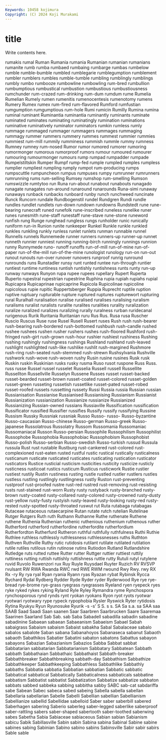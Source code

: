 ```yaml
---
Keywords: 10458 kojimura
Copyright: (C) 2024 Koji Murakami
---
```


# title

Write contents here.



 rumakis rumal
Ruman Rumania rumania Rumanian rumanian rumanians rumanite rumb rumba rumbaed
rumbaing rumbarge rumbas rumbelow rumble rumble-bumble rumbled rumblegarie rumblegumption rumblement
rumbler rumblers rumbles rumble-tumble rumbling rumblingly rumblings rumbly rumbo rumbooze
rumbowline rumbowling rum-bred rumbullion rumbumptious rumbustical rumbustion rumbustious rumbustiousness rumchunder
rum-crazed rum-drinking rum-dum rumdum rume Rumelia Rumelian Rumely rumen rumenitis
rumenocentesis rumenotomy rumens Rumery Rumex rumex rum-fired rum-flavored Rumford rumfustian
rumgumption rumgumptious rum-hole Rumi rumicin Rumilly Rumina rumina ruminal ruminant
Ruminantia ruminantia ruminantly ruminants ruminate ruminated ruminates ruminating ruminatingly rumination
ruminations ruminative ruminatively ruminator ruminators rumkin rumless rumly rummage rummaged
rummager rummagers rummages rummaging rummagy rummer rummers rummery rummes rummest
rummier rummies rummiest rum-mill rummily rumminess rummish rummle rummy rumness
Rumney rumney rum-nosed Rumor rumor rumored rumorer rumoring rumormonger rumorous
rumorproof rumors rumour rumoured rumourer rumouring rumourmonger rumours rump rumpad
rumpadder rumpade Rumpelstiltskin Rumper Rumpf rump-fed rumple rumpled rumples rumpless
rumplier rumpliest rumpling rumply rumpot rum-producing rumps rumpscuttle rumpuncheon rumpus
rumpuses rumpy rumrunner rumrunners rumrunning rums rum-selling Rumsey rumshop rum-smelling
Rumson rumswizzle rumtytoo run Runa run-about runabout runabouts runagado runagate
runagates run-around runaround runarounds Runa-simi runaway runaways runback runbacks runboard
runby runch runchweed runcinate Runck Runcorn rundale Rundbogenstil rundel Rundgren
Rundi rundle rundles rundlet rundlets run-down rundown rundowns Rundstedt rune
rune-bearing runecraft runed runefolk rune-inscribed runeless runelike runer runes runesmith
rune-staff runestaff rune-stave rune-stone runeword runfish rung Runge runghead rungless
rungs runholder runic runically runiform run-in Runion runite runkeeper Runkel
Runkle runkle runkled runkles runkling runkly runless runlet runlets runman
runnable runnel Runnells runnels Runnemede runner runners runners-up runner-up runnet
runneth runnier runniest running running-birch runningly runnings runnion runny Runnymede
runo- runoff runoffs run-of-mill run-of-mine run-of-paper run-of-the-mill run-of-the-mine runologist runology
run-on run-out runout runouts run-over runover runovers runproof runrig runround
runrounds runs Runstadler runsy runt runted runtee run-through runtier runtiest
runtime runtiness runtish runtishly runtishness runts runty run-up runway runways
Runyon rupa rupee rupees rupellary Rupert Ruperta Ruperto rupestral rupestrian
rupestrine Ruphina rupia rupiah rupiahs rupial Rupicapra Rupicaprinae rupicaprine Rupicola
Rupicolinae rupicoline rupicolous rupie rupitic Ruppertsberger Ruppia Ruprecht ruptile ruption
ruptive ruptuary rupturable rupture ruptured ruptures rupturewort rupturing rural Ruralhall
ruralisation ruralise ruralised ruralises ruralising ruralism ruralisms ruralist ruralists ruralite
ruralites ruralities rurality ruralization ruralize ruralized ruralizes ruralizing rurally ruralness
rurban ruridecanal rurigenous Rurik Ruritania Ruritanian ruru Rus Rus. Rusa
rusa Ruscher Ruscio Ruscus Ruse ruse Rusel Rusell Rusert ruses
Rush rush rush-bearer rush-bearing rush-bordered rush-bottomed rushbush rush-candle rushed rushee
rushees rushen rusher rushers rushes rush-floored Rushford rush-fringed rush-girt rush-grown
rush-hour rushier rushiest rushiness Rushing rushing rushingly rushingness rushings Rushland
rushland rush-leaved rushlight rushlighted rush-like rushlike rushlit rush-margined Rushmore rush-ring
rush-seated rush-stemmed rush-strewn Rushsylvania Rushville rushwork rush-wove rush-woven rushy Rusin
rusine rusines Rusk rusk Ruskin ruskin Ruskinian rusks rusky rusma
Ruso rusot ruspone Russ Russ. russ russe Russel russel russelet
Russelia Russell russell Russellite Russellton Russellville Russelyn Russene Russes russet
russet-backed russet-bearded russet-brown russet-coated russet-colored russet-golden russet-green russeting russetish russetlike
russet-pated russet-robed russet-roofed russets russetting russety Russi Russia russia Russian
russian Russianisation Russianise Russianised Russianising Russianism Russianist Russianization russianization Russianize
russianize Russianized Russianizing Russian-owned russians Russiaville Russification russification Russificator russified
Russifier russifies Russify russify russifying Russine Russism Russky Russniak russniak
Russo Russo- russo- Russo-byzantine Russo-caucasian Russo-chinese Russo-german Russo-greek Russo-japanese Russolatrous
Russolatry Russom Russomania Russomaniac Russomaniacal Russon Russo-persian Russophile Russophilism Russophilist
Russophobe Russophobia Russophobiac Russophobism Russophobist Russo-polish Russo-serbian Russo-swedish Russo-turkish russud
Russula russula Rust rust rustable Rustburg rust-cankered rust-colored rust-complexioned rust-eaten
rusted rustful rustic rustical rustically rusticalness rusticanum rusticate rusticated rusticates
rusticating rustication rusticator rusticators Rustice rusticial rusticism rusticities rusticity rusticize
rusticly rusticness rusticoat rustics rusticum Rusticus rusticwork Rustie rustier rustiest
rustily Rustin rustiness rusting rustle rustled rustler rustlers rustles rustless
rustling rustlingly rustlingness rustly Ruston rust-preventing rustproof rust-proofed rustre rust-red
rustred rust-removing rust-resisting rusts rust-stained rust-worn Rusty rusty rustyback rusty-branched
rusty-brown rusty-coated rusty-collared rusty-colored rusty-crowned rusty-dusty rust-yellow rusty-fusty rustyish rusty-leaved
rusty-looking rusty-red rusty-rested rusty-spotted rusty-throated ruswut rut Ruta rutabaga rutabagas
Rutaceae rutaceous rutaecarpine Rutan rutate rutch rutelian Rutelinae Rutger Rutgers
Ruth ruth Ruthann Ruthanne Ruthe ruthenate Ruthene ruthene Ruthenia Ruthenian
ruthenic ruthenious ruthenium ruthenous ruther Rutherford rutherford rutherfordine rutherfordite rutherfordium
Rutherfordton Rutherfurd Rutheron ruthful ruthfully ruthfulness Ruthi Ruthie Ruthlee ruthless
ruthlessly ruthlessness ruthlessnesses ruths Ruthton Ruthven Ruthville Ruthy rutic rutidosis
rutilant rutilate rutilated rutilation rutile rutiles rutilous rutin rutinose rutins
Rutiodon Rutland Rutlandshire Rutledge ruts rutted ruttee Rutter rutter Ruttger
ruttier ruttiest ruttily ruttiness rutting ruttish ruttishly ruttishness ruttle rutty
Rutuli rutyl rutylene ruvid Ruvolo Ruwenzori rux Ruy Ruyle Ruysdael
Ruyter Ruzich RV RVSVP rvulsant RW RWA Rwanda RWC rwd
RWE RWM rwound Rwy Rwy. rwy RX Rx -ry Ry
rya ryal Ryan ryania Ryann ryas Ryazan rybat Rybinsk Rycca
Rychard Rydal Rydberg Rydder Ryde Ryder ryder Ryderwood Rye rye
rye-bread rye-brome rye-grass ryegrass ryegrasses Ryeland ryen ryepeck ryes ryke
ryked rykes ryking Ryland Ryle Ryley Rymandra ryme Rynchospora rynchosporous
rynd rynds rynt ryokan ryokans Ryon ryot ryots ryotwar ryotwari
ryotwary rype rypeck rypophobia Rysler Ryswick Ryter rytidosis Rytina Ryukyu
Ryun Ryunosuke Ryurik -s -s' S S. s s. SA
Sa s.a. sa SAA saa SAAB Saad Saadi Saan saanen
Saar Saarbren Saarbrucken Saare Saaremaa Saarinen Saarland Sab Sab. sab
Saba Sabadell sabadilla sabadin sabadine sabadinine Sabaean sabaean Sabaeanism Sabaeism
Sabael Sabah sabaigrass Sabaism sabaism Sabaist sabakha Sabal Sabalaceae sabalo
sabalos sabalote Saban sabana Sabanahoyos Sabanaseca sabanut Sabaoth sabaoth Sabathikos
Sabatier Sabatini sabaton sabatons Sabattus sabayon sabayons Sabazian Sabazianism Sabazios
Sabba Sabbat sabbat Sabbatarian sabbatarian Sabbatarianism Sabbatary Sabbatean Sabbath sabbath
Sabbathaian Sabbathaic Sabbathaist Sabbath-breaker Sabbathbreaker Sabbathbreaking sabbath-day Sabbathism Sabbathize Sabbathkeeper
Sabbathkeeping Sabbathless Sabbathlike Sabbathly sabbaths Sabbatia sabbatia Sabbatian sabbatian Sabbatic
sabbatic Sabbatical sabbatical Sabbatically Sabbaticalness sabbaticals sabbatine sabbatism Sabbatist sabbatist
Sabbatization Sabbatize sabbatize sabbaton sabbats sabbed sabbeka sabbing sabbitha sabby
SABC sab-cat sabdariffa sabe Sabean Sabec sabeca sabed sabeing Sabella
sabella sabellan Sabellaria sabellarian Sabelle Sabelli Sabellian sabellian Sabellianism Sabellianize
sabellid Sabellidae sabelloid Saber saber saberbill sabered Saberhagen sabering Saberio
saberleg saber-legged saberlike saberproof saber-rattling sabers saber-shaped sabertooth saber-toothed saberwing
sabes Sabetha Sabia Sabiaceae sabiaceous Sabian sabian Sabianism sabicu Sabik
Sabillasville Sabin sabin Sabina sabina Sabinal Sabine sabine sabines sabing
Sabinian Sabino sabino sabins Sabinsville Sabir sabir sabirs Sable sable
